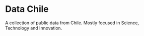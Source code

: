 # Data Chile
A collection of public data from Chile. Mostly focused in Science, Technology and Innovation.
